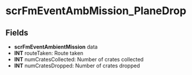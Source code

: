 # scrFmEventAmbMission_PlaneDrop

## Fields
* **scrFmEventAmbientMission** data
* **INT** routeTaken: Route taken
* **INT** numCratesCollected: Number of crates collected
* **INT** numCratesDropped: Number of crates dropped